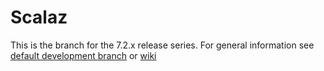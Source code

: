 # Scalaz

This is the branch for the 7.2.x release series. For general information see [default development branch](https://github.com/scalaz/scalaz) or [wiki](https://github.com/scalaz/scalaz/wiki)
